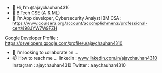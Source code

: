 - 👋 Hi, I’m @ajaychauhan4310
- 👀 B.Tech CSE (AI & ML)
- 🌱 I’m App developer, Cybersecurity Analyst
IBM CSA : https://www.coursera.org/account/accomplishments/professional-cert/898JYW7W9FZH

Google Developer Profile : https://developers.google.com/profile/u/ajaychauhan4310
- 💞️ I’m looking to collaborate on ...
- 📫 How to reach me ...
linkedin : www.linkedin.com/in/ajaychauhan4310
Instagram : ajaychauhan4310
Twitter : ajaychauhan4310


<!---

--->
